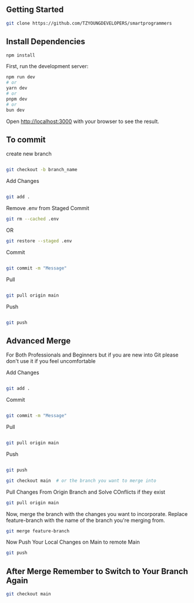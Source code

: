 
## Getting Started
```bash
git clone https://github.com/TZYOUNGDEVELOPERS/smartprogrammers

```
## Install Dependencies
```bash
npm install
```
First, run the development server:

```bash
npm run dev
# or
yarn dev
# or
pnpm dev
# or
bun dev
```

Open [http://localhost:3000](http://localhost:3000) with your browser to see the result.


## To commit
 create new branch

 ```bash

 git checkout -b branch_name

 ```

 Add Changes

 ```bash

 git add .

 ```
Remove .env from Staged Commit
```bash
git rm --cached .env
```

OR

```bash
git restore --staged .env
``` 

 Commit

 ```bash

 git commit -m "Message"

 ```

 Pull

 ```bash

 git pull origin main

 ```

 Push

 ```bash

 git push

 ```

 ## Advanced Merge

 For Both Professionals and Beginners but if you are new into Git please don't use it if you feel uncomfortable

 Add Changes

 ```bash

 git add .

 ```

 Commit

 ```bash

 git commit -m "Message"

 ```

 Pull

 ```bash

 git pull origin main

 ```

 Push

 ```bash

 git push

 ```

 ```bash
 git checkout main  # or the branch you want to merge into
 ```

Pull Changes From Origin Branch and Solve COnflicts if they exist
 ```bash
 git pull origin main
```
Now, merge the branch with the changes you want to incorporate. Replace feature-branch with the name of the branch you're merging from.
```bash
git merge feature-branch
```

Now Push Your Local Changes on Main to remote Main
```bash
git push
```

## After Merge Remember to Switch to Your Branch Again
```bash
git checkout main
```